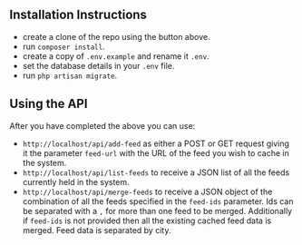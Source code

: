## Installation Instructions

- create a clone of the repo using the button above.
- run `composer install`.
- create a copy of `.env.example` and rename it `.env`.
- set the database details in your `.env` file.
- run `php artisan migrate`.

## Using the API

After you have completed the above you can use:

- `http://localhost/api/add-feed` as either a POST or GET request giving it the
parameter `feed-url` with the URL of the feed you wish to cache in the system.
- `http://localhost/api/list-feeds` to receive a JSON list of all the feeds
currently held in the system.
- `http://localhost/api/merge-feeds` to receive a JSON object of the combination
of all the feeds specified in the `feed-ids` parameter. Ids can be separated
with a `,` for more than one feed to be merged. Additionally if `feed-ids` is
not provided then all the existing cached feed data is merged. Feed data is
separated by city.
